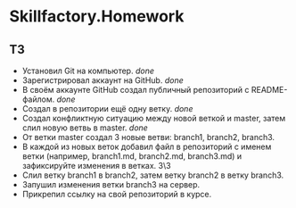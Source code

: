 # Skillfactory.Homework
## ТЗ
- Установил Git на компьютер. *done*
- Зарегистрировал аккаунт на GitHub. *done*
- В своём аккаунте GitHub создал публичный репозиторий с README-файлом. *done*
- Создал в репозитории ещё одну ветку. *done*
- Создал конфликтную ситуацию между новой веткой и master, затем слил новую ветвь в master. *done*
- От ветки master создал 3 новые ветви: branch1, branch2, branch3.
- В каждой из новых веток добавил файл в репозиторий с именем ветки (например, branch1.md, branch2.md, branch3.md) и зафиксируйте изменения в ветках. 3\3
- Слил ветку branch1 в branch2, затем ветку branch2 в ветку branch3.
- Запушил изменения ветки branch3 на сервер.
- Прикрепил ссылку на свой репозиторий в курсе.
